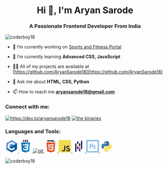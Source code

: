 <h1 align="center">Hi 👋, I'm Aryan Sarode</h1>
<h3 align="center">A Passionate Frontend Developer From India</h3>

<p align="left"> <img src="https://komarev.com/ghpvc/?username=coderboy18&label=Profile%20views&color=0e75b6&style=flat" alt="coderboy18" /> </p>

- 🔭 I’m currently working on [Sports and Fitness Portal](https://github.com/duocoderz/Sports-and-Fitness-Portal)

- 🌱 I’m currently learning **Advanced CSS, JavaScript**

- 👨‍💻 All of my projects are available at [https://github.com/AryanSarode18](https://github.com/AryanSarode18)

- 💬 Ask me about **HTML, CSS, Python**

- 📫 How to reach me **aryansarode18@gmail.com**

<h3 align="left">Connect with me:</h3>
<p align="left">
<a href="https://dev.to/https://dev.to/aryansarode18" target="blank"><img align="center" src="https://raw.githubusercontent.com/rahuldkjain/github-profile-readme-generator/master/src/images/icons/Social/devto.svg" alt="https://dev.to/aryansarode18" height="30" width="40" /></a>
<a href="https://www.youtube.com/c/the binaries" target="blank"><img align="center" src="https://raw.githubusercontent.com/rahuldkjain/github-profile-readme-generator/master/src/images/icons/Social/youtube.svg" alt="the binaries" height="30" width="40" /></a>
</p>

<h3 align="left">Languages and Tools:</h3>
<p align="left"> <a href="https://www.cprogramming.com/" target="_blank" rel="noreferrer"> <img src="https://raw.githubusercontent.com/devicons/devicon/master/icons/c/c-original.svg" alt="c" width="40" height="40"/> </a> <a href="https://www.w3schools.com/css/" target="_blank" rel="noreferrer"> <img src="https://raw.githubusercontent.com/devicons/devicon/master/icons/css3/css3-original-wordmark.svg" alt="css3" width="40" height="40"/> </a> <a href="https://git-scm.com/" target="_blank" rel="noreferrer"> <img src="https://www.vectorlogo.zone/logos/git-scm/git-scm-icon.svg" alt="git" width="40" height="40"/> </a> <a href="https://www.w3.org/html/" target="_blank" rel="noreferrer"> <img src="https://raw.githubusercontent.com/devicons/devicon/master/icons/html5/html5-original-wordmark.svg" alt="html5" width="40" height="40"/> </a> <a href="https://developer.mozilla.org/en-US/docs/Web/JavaScript" target="_blank" rel="noreferrer"> <img src="https://raw.githubusercontent.com/devicons/devicon/master/icons/javascript/javascript-original.svg" alt="javascript" width="40" height="40"/> </a> <a href="https://pandas.pydata.org/" target="_blank" rel="noreferrer"> <img src="https://raw.githubusercontent.com/devicons/devicon/2ae2a900d2f041da66e950e4d48052658d850630/icons/pandas/pandas-original.svg" alt="pandas" width="40" height="40"/> </a> <a href="https://www.photoshop.com/en" target="_blank" rel="noreferrer"> <img src="https://raw.githubusercontent.com/devicons/devicon/master/icons/photoshop/photoshop-line.svg" alt="photoshop" width="40" height="40"/> </a> <a href="https://www.python.org" target="_blank" rel="noreferrer"> <img src="https://raw.githubusercontent.com/devicons/devicon/master/icons/python/python-original.svg" alt="python" width="40" height="40"/> </a> </p>

<p><img align="center" src="https://github-readme-stats.vercel.app/api/top-langs?username=aryansarode18&show_icons=true&locale=en&layout=compact" alt="coderboy18" /></p>
